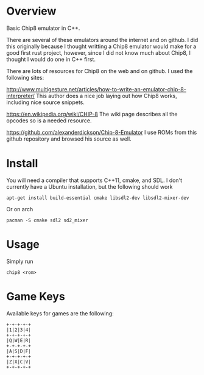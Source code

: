 # Overview
Basic Chip8 emulator in C++.

There are several of these emulators around the internet and on github.
I did this originally because I thought writting a Chip8 emulator would
make for a good first rust project, however, since I did not know much about
Chip8, I thought I would do one in C++ first.

There are lots of resources for Chip8 on the web and on github.  I used the
following sites:

http://www.multigesture.net/articles/how-to-write-an-emulator-chip-8-interpreter/
This author does a nice job laying out how Chip8 works, including nice source
snippets.  

https://en.wikipedia.org/wiki/CHIP-8
The wiki page describes all the opcodes so is a needed resource.

https://github.com/alexanderdickson/Chip-8-Emulator
I use ROMs from this github repository and browsed his source as well.

# Install

You will need a compiler that supports C++11, cmake, and SDL.  I don't
currently have a Ubuntu installation, but the following should work

```
apt-get install build-essential cmake libsdl2-dev libsdl2-mixer-dev
```

Or on arch

```
pacman -S cmake sdl2 sd2_mixer
```

# Usage

Simply run

```
chip8 <rom>
```

# Game Keys

Available keys for games are the following:

```
+-+-+-+-+
|1|2|3|4|
+-+-+-+-+
|Q|W|E|R|
+-+-+-+-+
|A|S|D|F|
+-+-+-+-+
|Z|X|C|V|
+-+-+-+-+
```
